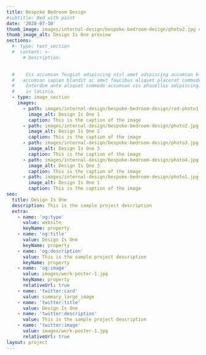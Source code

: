 ```yaml
---
title: Bespoke Bedroom Design
#subtitle: Bed with paint
date: '2020-07-10'
thumb_image: images/internal-design/bespoke-bedroom-design/photo2.jpg #images/work-poster-1-thumb.jpg
thumb_image_alt: Design Is One preview
sections:
  #- type: text_section
  #  content: >-
      # Description:

      
  #    Vis accumsan feugiat adipiscing nisl amet adipiscing accumsan blandit
  #   accumsan sapien blandit ac amet faucibus aliquet placerat commodo.
  #    Interdum ante aliquet commodo accumsan vis phasellus adipiscing. Ornare a
  #    in lacinia.
  - type: image_section
    images:
      - path: images/internal-design/bespoke-bedroom-design/red-photo1.jpg
        image_alt: Design Is One 1
        caption: This is the caption of the image
      - path: images/internal-design/bespoke-bedroom-design/photo2.jpg
        image_alt: Design Is One 2
        caption: This is the caption of the image
      - path: images/internal-design/bespoke-bedroom-design/photo3.jpg
        image_alt: Design Is One 3
        caption: This is the caption of the image
      - path: images/internal-design/bespoke-bedroom-design/photo4.jpg
        image_alt: Design Is One 3
        caption: This is the caption of the image
      - path: images/internal-design/bespoke-bedroom-design/photo1.jpg
        image_alt: Design Is One 1
        caption: This is the caption of the image
seo:
  title: Design Is One
  description: This is the sample project description
  extra:
    - name: 'og:type'
      value: website
      keyName: property
    - name: 'og:title'
      value: Design Is One
      keyName: property
    - name: 'og:description'
      value: This is the sample project description
      keyName: property
    - name: 'og:image'
      value: images/work-poster-1.jpg
      keyName: property
      relativeUrl: true
    - name: 'twitter:card'
      value: summary_large_image
    - name: 'twitter:title'
      value: Design Is One
    - name: 'twitter:description'
      value: This is the sample project description
    - name: 'twitter:image'
      value: images/work-poster-1.jpg
      relativeUrl: true
layout: project
---
```

